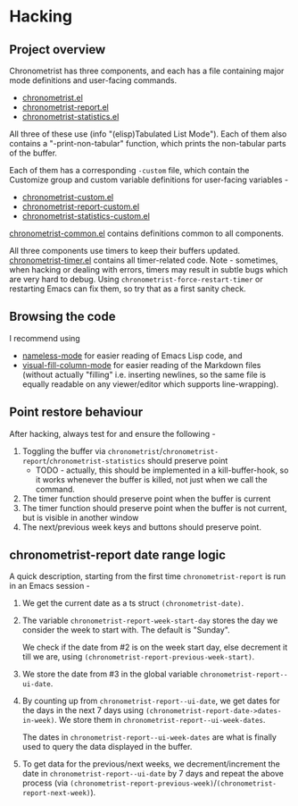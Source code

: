 # Hacking
## Project overview
Chronometrist has three components, and each has a file containing major mode definitions and user-facing commands.
- [chronometrist.el](chronometrist.el)
- [chronometrist-report.el](chronometrist-report.el)
- [chronometrist-statistics.el](chronometrist-statistics.el)

All three of these use (info "(elisp)Tabulated List Mode"). Each of them also contains a "-print-non-tabular" function, which prints the non-tabular parts of the buffer.

Each of them has a corresponding `-custom` file, which contain the Customize group and custom variable definitions for user-facing variables -
- [chronometrist-custom.el](chronometrist-custom.el)
- [chronometrist-report-custom.el](chronometrist-report-custom.el)
- [chronometrist-statistics-custom.el](chronometrist-statistics-custom.el)

[chronometrist-common.el](chronometrist-common.el) contains definitions common to all components.

All three components use timers to keep their buffers updated. [chronometrist-timer.el](chronometrist-timer.el) contains all timer-related code. Note - sometimes, when hacking or dealing with errors, timers may result in subtle bugs which are very hard to debug. Using `chronometrist-force-restart-timer` or restarting Emacs can fix them, so try that as a first sanity check.

## Browsing the code
I recommend using
* [nameless-mode](https://github.com/Malabarba/Nameless) for easier reading of Emacs Lisp code, and
* [visual-fill-column-mode](https://github.com/joostkremers/visual-fill-column) for easier reading of the Markdown files (without actually "filling" i.e. inserting newlines, so the same file is equally readable on any viewer/editor which supports line-wrapping).

## Point restore behaviour
After hacking, always test for and ensure the following -
1. Toggling the buffer via `chronometrist`/`chronometrist-report`/`chronometrist-statistics` should preserve point
   - TODO - actually, this should be implemented in a kill-buffer-hook, so it works whenever the buffer is killed, not just when we call the command.
2. The timer function should preserve point when the buffer is current
3. The timer function should preserve point when the buffer is not current, but is visible in another window
4. The next/previous week keys and buttons should preserve point.

## chronometrist-report date range logic
A quick description, starting from the first time `chronometrist-report` is run in an Emacs session -
1. We get the current date as a ts struct `(chronometrist-date)`.
2. The variable `chronometrist-report-week-start-day` stores the day we consider the week to start with. The default is "Sunday".

   We check if the date from #2 is on the week start day, else decrement it till we are, using `(chronometrist-report-previous-week-start)`.
3. We store the date from #3 in the global variable `chronometrist-report--ui-date`.
4. By counting up from `chronometrist-report--ui-date`, we get dates for the days in the next 7 days using `(chronometrist-report-date->dates-in-week)`. We store them in `chronometrist-report--ui-week-dates`.

   The dates in `chronometrist-report--ui-week-dates` are what is finally used to query the data displayed in the buffer.
5. To get data for the previous/next weeks, we decrement/increment the date in `chronometrist-report--ui-date` by 7 days and repeat the above process (via `(chronometrist-report-previous-week)`/`(chronometrist-report-next-week)`).
